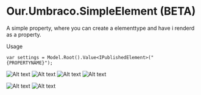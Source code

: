 # Our.Umbraco.SimpleElement (BETA)
A simple property, where you can create a elementtype and have i renderd as a property.

Usage
```
var settings = Model.Root().Value<IPublishedElement>("{PROPERTYNAME}");
```

![Alt text](https://raw.githubusercontent.com/madsoulswe/Our.Umbraco.SimpleElement/master/previews/preview2.PNG?raw=true "")
![Alt text](https://raw.githubusercontent.com/madsoulswe/Our.Umbraco.SimpleElement/master/previews/preview6.PNG?raw=true "")
![Alt text](https://raw.githubusercontent.com/madsoulswe/Our.Umbraco.SimpleElement/master/previews/preview5.PNG?raw=true "")
![Alt text](https://raw.githubusercontent.com/madsoulswe/Our.Umbraco.SimpleElement/master/previews/preview1.PNG?raw=true "")

![Alt text](https://raw.githubusercontent.com/madsoulswe/Our.Umbraco.SimpleElement/master/previews/preview3.PNG?raw=true "")
![Alt text](https://raw.githubusercontent.com/madsoulswe/Our.Umbraco.SimpleElement/master/previews/preview4.PNG?raw=true "")
